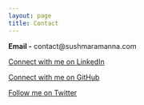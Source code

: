 ```yaml
---
layout: page
title: Contact
---
```


<p class="message">
  <b>Email -</b> contact@sushmaramanna.com <!--sushmar.contact@gmail.com -->
</p>
<p>
	<a class="linkedin" target="_blank" href="http://www.linkedin.com/in/sushmaramanna">Connect with me on LinkedIn</a>
</p>
<p>
	<a class="github" target="_blank" href="https://github.com/sushma-ramanna3">Connect with me on GitHub</a>
</p>
<p>
	<a class="twitter" target="_blank" href="https://twitter.com/sushmaramanna">Follow me on Twitter</a>
</p>
